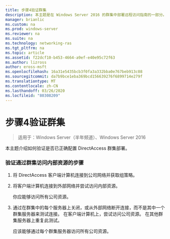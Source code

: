 ```yaml
---
title: 步骤4验证群集
description: 本主题是在 Windows Server 2016 的群集中部署远程访问指南的一部分。
manager: brianlic
ms.custom: na
ms.prod: windows-server
ms.reviewer: na
ms.suite: na
ms.technology: networking-ras
ms.tgt_pltfrm: na
ms.topic: article
ms.assetid: f22dcf10-b453-4664-a9ef-e40e95c72f63
ms.author: lizross
author: eross-msft
ms.openlocfilehash: 16a31e5435bcb3f0fa3a332bba0e767beb913c08
ms.sourcegitcommit: da7b9bce1eba369bcd156639276f6899714e279f
ms.translationtype: MT
ms.contentlocale: zh-CN
ms.lasthandoff: 03/26/2020
ms.locfileid: "80308209"
---
```

# <a name="step-4-verify-the-cluster"></a>步骤4验证群集

>适用于：Windows Server（半年频道）、Windows Server 2016

本主题介绍如何验证是否已正确配置 DirectAccess 群集部署。  
  
### <a name="to-verify-access-to-internal-resources-through-the-cluster"></a>验证通过群集访问内部资源的步骤  
  
1.  将 DirectAccess 客户端计算机连接到公司网络并获取组策略。  
  
2.  将客户端计算机连接到外部网络并尝试访问内部资源。  
  
    你应能够访问所有公司资源。  
  
3.  通过在群集中的每个服务器上关闭，或从外部网络断开连接，而不是其中一个群集服务器来测试连接。 在客户端计算机上，尝试访问公司资源。 在其他群集服务器上重复此测试。  
  
    应该能够通过每个群集服务器访问所有公司资源。  
  


